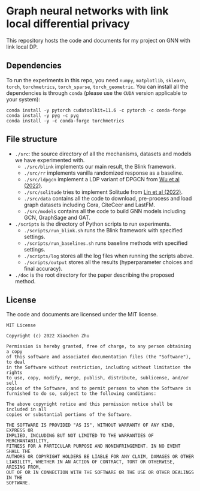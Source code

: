 # Graph neural networks with link local differential privacy

This repository hosts the code and documents for my project on GNN with link local DP.

## Dependencies

To run the experiments in this repo, you need `numpy`, `matplotlib`, `sklearn`, `torch`, `torchmetrics`, `torch_sparse`, `torch_geometric`. You can install all the dependencies is through `conda` (please use the `CUDA` version applicable to your system):

```
conda install -y pytorch cudatoolkit=11.6 -c pytorch -c conda-forge
conda install -y pyg -c pyg
conda install -y -c conda-forge torchmetrics
```

## File structure
- `./src`: the source directory of all the mechanisms, datasets and models we have experimented with.
  - `./src/blink` implements our main result, the Blink framework.
  - `./src/rr` implements vanilla randomized response as a baseline.
  - `./src/ldpgcn` implement a LDP variant of DPGCN from [Wu et al (2022)](https://ieeexplore.ieee.org/document/9833806).
  - `./src/solitude` tries to implement Solitude from [Lin et al (2022)](https://ieeexplore.ieee.org/document/9855440).
  - `./src/data` contains all the code to download, pre-process and load graph datasets including Cora, CiteCeer and LastFM.
  - `./src/models` contains all the code to build GNN models including GCN, GraphSage and GAT.
- `./scripts` is the directory of Python scripts to run experiments.
  - `./scripts/run_blink.sh` runs the Blink framework with specified settings.
  - `./scripts/run_baselines.sh` runs baseline methods with specified settings.
  - `./scripts/log` stores all the log files when running the scripts above.
  - `./scripts/output` stores all the results (hyperparameter choices and final accuracy).
- `./doc` is the root directory for the paper describing the proposed method.

## License
The code and documents are licensed under the MIT license.
```
MIT License

Copyright (c) 2022 Xiaochen Zhu

Permission is hereby granted, free of charge, to any person obtaining a copy
of this software and associated documentation files (the "Software"), to deal
in the Software without restriction, including without limitation the rights
to use, copy, modify, merge, publish, distribute, sublicense, and/or sell
copies of the Software, and to permit persons to whom the Software is
furnished to do so, subject to the following conditions:

The above copyright notice and this permission notice shall be included in all
copies or substantial portions of the Software.

THE SOFTWARE IS PROVIDED "AS IS", WITHOUT WARRANTY OF ANY KIND, EXPRESS OR
IMPLIED, INCLUDING BUT NOT LIMITED TO THE WARRANTIES OF MERCHANTABILITY,
FITNESS FOR A PARTICULAR PURPOSE AND NONINFRINGEMENT. IN NO EVENT SHALL THE
AUTHORS OR COPYRIGHT HOLDERS BE LIABLE FOR ANY CLAIM, DAMAGES OR OTHER
LIABILITY, WHETHER IN AN ACTION OF CONTRACT, TORT OR OTHERWISE, ARISING FROM,
OUT OF OR IN CONNECTION WITH THE SOFTWARE OR THE USE OR OTHER DEALINGS IN THE
SOFTWARE.
```